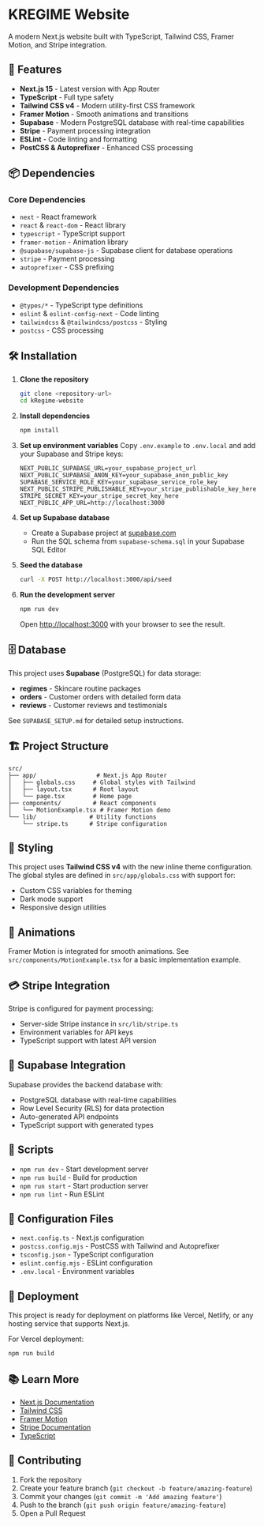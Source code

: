 # KREGIME Website

A modern Next.js website built with TypeScript, Tailwind CSS, Framer Motion, and Stripe integration.

## 🚀 Features

- **Next.js 15** - Latest version with App Router
- **TypeScript** - Full type safety
- **Tailwind CSS v4** - Modern utility-first CSS framework
- **Framer Motion** - Smooth animations and transitions
- **Supabase** - Modern PostgreSQL database with real-time capabilities
- **Stripe** - Payment processing integration
- **ESLint** - Code linting and formatting
- **PostCSS & Autoprefixer** - Enhanced CSS processing

## 📦 Dependencies

### Core Dependencies

- `next` - React framework
- `react` & `react-dom` - React library
- `typescript` - TypeScript support
- `framer-motion` - Animation library
- `@supabase/supabase-js` - Supabase client for database operations
- `stripe` - Payment processing
- `autoprefixer` - CSS prefixing

### Development Dependencies

- `@types/*` - TypeScript type definitions
- `eslint` & `eslint-config-next` - Code linting
- `tailwindcss` & `@tailwindcss/postcss` - Styling
- `postcss` - CSS processing

## 🛠️ Installation

1. **Clone the repository**

   ```bash
   git clone <repository-url>
   cd kRegime-website
   ```

2. **Install dependencies**

   ```bash
   npm install
   ```

3. **Set up environment variables**
   Copy `.env.example` to `.env.local` and add your Supabase and Stripe keys:

   ```env
   NEXT_PUBLIC_SUPABASE_URL=your_supabase_project_url
   NEXT_PUBLIC_SUPABASE_ANON_KEY=your_supabase_anon_public_key
   SUPABASE_SERVICE_ROLE_KEY=your_supabase_service_role_key
   NEXT_PUBLIC_STRIPE_PUBLISHABLE_KEY=your_stripe_publishable_key_here
   STRIPE_SECRET_KEY=your_stripe_secret_key_here
   NEXT_PUBLIC_APP_URL=http://localhost:3000
   ```

4. **Set up Supabase database**

   - Create a Supabase project at [supabase.com](https://supabase.com)
   - Run the SQL schema from `supabase-schema.sql` in your Supabase SQL Editor

5. **Seed the database**

   ```bash
   curl -X POST http://localhost:3000/api/seed
   ```

6. **Run the development server**

   ```bash
   npm run dev
   ```

   Open [http://localhost:3000](http://localhost:3000) with your browser to see the result.

## 🗄️ Database

This project uses **Supabase** (PostgreSQL) for data storage:

- **regimes** - Skincare routine packages
- **orders** - Customer orders with detailed form data
- **reviews** - Customer reviews and testimonials

See `SUPABASE_SETUP.md` for detailed setup instructions.

## 🏗️ Project Structure

```
src/
├── app/                 # Next.js App Router
│   ├── globals.css     # Global styles with Tailwind
│   ├── layout.tsx      # Root layout
│   └── page.tsx        # Home page
├── components/         # React components
│   └── MotionExample.tsx # Framer Motion demo
└── lib/               # Utility functions
    └── stripe.ts      # Stripe configuration
```

## 🎨 Styling

This project uses **Tailwind CSS v4** with the new inline theme configuration. The global styles are defined in `src/app/globals.css` with support for:

- Custom CSS variables for theming
- Dark mode support
- Responsive design utilities

## 🔄 Animations

Framer Motion is integrated for smooth animations. See `src/components/MotionExample.tsx` for a basic implementation example.

## 💳 Stripe Integration

Stripe is configured for payment processing:

- Server-side Stripe instance in `src/lib/stripe.ts`
- Environment variables for API keys
- TypeScript support with latest API version

## 🔌 Supabase Integration

Supabase provides the backend database with:

- PostgreSQL database with real-time capabilities
- Row Level Security (RLS) for data protection
- Auto-generated API endpoints
- TypeScript support with generated types

## 📝 Scripts

- `npm run dev` - Start development server
- `npm run build` - Build for production
- `npm run start` - Start production server
- `npm run lint` - Run ESLint

## 🔧 Configuration Files

- `next.config.ts` - Next.js configuration
- `postcss.config.mjs` - PostCSS with Tailwind and Autoprefixer
- `tsconfig.json` - TypeScript configuration
- `eslint.config.mjs` - ESLint configuration
- `.env.local` - Environment variables

## 🚀 Deployment

This project is ready for deployment on platforms like Vercel, Netlify, or any hosting service that supports Next.js.

For Vercel deployment:

```bash
npm run build
```

## 📚 Learn More

- [Next.js Documentation](https://nextjs.org/docs)
- [Tailwind CSS](https://tailwindcss.com)
- [Framer Motion](https://framer.com/motion)
- [Stripe Documentation](https://stripe.com/docs)
- [TypeScript](https://typescriptlang.org)

## 🤝 Contributing

1. Fork the repository
2. Create your feature branch (`git checkout -b feature/amazing-feature`)
3. Commit your changes (`git commit -m 'Add amazing feature'`)
4. Push to the branch (`git push origin feature/amazing-feature`)
5. Open a Pull Request
